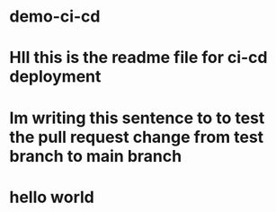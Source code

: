 # demo-ci-cd
# HII this is the readme file for ci-cd deployment
# Im writing this sentence to to test the pull request change from test branch to main branch 
# hello world 